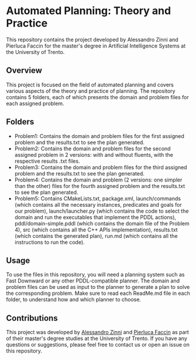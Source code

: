 # Automated Planning: Theory and Practice

This repository contains the project developed by Alessandro Zinni and Pierluca Faccin for the master's degree in Artificial Intelligence Systems at the University of Trento.

## Overview

This project is focused on the field of automated planning and covers various aspects of the theory and practice of planning. The repository contains 5 folders, each of which presents the domain and problem files for each assigned problem.

## Folders

- Problem1: Contains the domain and problem files for the first assigned problem and the results.txt to see the plan generated.
- Problem2: Contains the domain and problem files for the second assigned problem in 2 versions: with and without fluents, with the respective results .txt files.
- Problem3: Contains the domain and problem files for the third assigned problem and the results.txt to see the plan generated.
- Problem4: Contains the domain and problem (2 versions: one simpler than the other) files for the fourth assigned problem and the results.txt to see the plan generated.
- Problem5: Contains CMakeLists.txt, package.xml, launch/commands (which contains all the necessary instances, predicates and goals for our problem),
launch/launcher.py (which contains the code to select the domain and run the executables that implement the PDDL actions), pddl/domain-simple.pddl (which contains the domain file of the Problem 4), src (which contains all the C++ APIs implementation), results.txt (which contains the generated plan), run.md (which contains all the instructions to run the code).

## Usage

To use the files in this repository, you will need a planning system such as Fast Downward or any other PDDL-compatible planner. The domain and problem files can be used as input to the planner to generate a plan to solve the corresponding problem. Make sure to read each ReadMe.md file in each folder, to understand how and which planner to choose.

## Contributions

This project was developed by [Alessandro Zinni](https://github.com/Zinni98) and [Pierluca Faccin](https://github.com/pierlucafaccin) as part of their master's degree studies at the University of Trento. If you have any questions or suggestions, please feel free to contact us or open an issue on this repository.

